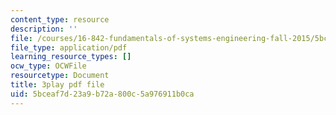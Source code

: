 ```yaml
---
content_type: resource
description: ''
file: /courses/16-842-fundamentals-of-systems-engineering-fall-2015/5bceaf7d23a9b72a800c5a976911b0ca_-63JXElqPaY.pdf
file_type: application/pdf
learning_resource_types: []
ocw_type: OCWFile
resourcetype: Document
title: 3play pdf file
uid: 5bceaf7d-23a9-b72a-800c-5a976911b0ca
---
```

